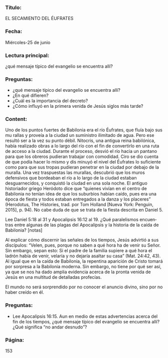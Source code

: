 ### Título:

EL SECAMIENTO DEL ÉUFRATES

### Fecha:

Miércoles-25 de junio

### Lectura principal:

¿qué mensaje típico del evangelio se encuentra allí?

### Preguntas:

- ¿qué mensaje típico del evangelio se encuentra allí?
- ¿En qué difieren?
- ¿Cuál es la importancia del decreto?
- ¿Cómo influyó en la primera venida de Jesús siglos más tarde?

### Content:

Uno de los puntos fuertes de Babilonia era el río Éufrates, que fluía bajo sus mu­
rallas y proveía a la ciudad un suministro ilimitado de agua. Pero ese resultó ser
a la vez su punto débil. Nitocris, una antigua reina babilónica, había realizado
obras a lo largo del río con el fin de convertirlo en una ruta de acceso a la ciudad.
Durante el proceso, desvió el río hacia un pantano para que los obreros pudieran
trabajar con comodidad. Ciro se dio cuenta de que podía hacer lo mismo y dis­
minuyó el nivel del Éufrates lo suficiente como para que sus tropas pudieran
penetrar en la ciudad por debajo de la muralla. Una vez traspuestas las murallas,
descubrió que los muros defensivos que bordeaban el río a lo largo de la ciudad
estaban desguarnecidos, y conquistó la ciudad en una sola noche. El antiguo
historiador griego Heródoto dice que “quienes vivían en el centro de Babilonia
no tenían idea de que los suburbios habían caído, pues era una época de fiesta
y todos estaban entregados a la danza y los placeres” (Herodotus, The Histories,
trad. por Tom Holland [Nueva York: Penguin, 2015], p. 94). No cabe duda de que
se trata de la fiesta descrita en Daniel 5.

Lee Daniel 5:18 al 31 y Apocalipsis 16:12 al 19. ¿Qué paralelismos encuen­
tras entre algunas de las plagas del Apocalipsis y la historia de la caída de
Babilonia? [notas]

Al explicar cómo discernir las señales de los tiempos, Jesús advirtió a sus
discípulos: “Velen, pues, porque no saben a qué hora ha de venir su Señor. Sin
embargo, sepan esto: Si el padre de la familia supiere a qué hora el ladrón había
de venir, velaría y no dejaría asaltar su casa” (Mat. 24:42, 43). Al igual que en
la caída de Babilonia, la repentina aparición de Cristo tomará por sorpresa a
la Babilonia moderna. Sin embargo, no tiene por qué ser así, ya que se nos ha
dado amplia evidencia acerca de la pronta venida de Jesús en una multitud de
detalladas profecías.

El mundo no será sorprendido por no conocer el anuncio divino, sino por
no haber creído en él.

### Preguntas:

- Lee Apocalipsis 16:15. Aun en medio de estas advertencias acerca del fin de los
  tiempos, ¿qué mensaje típico del evangelio se encuentra allí? ¿Qué significa “no
  andar desnudo”?

### Página:

153
